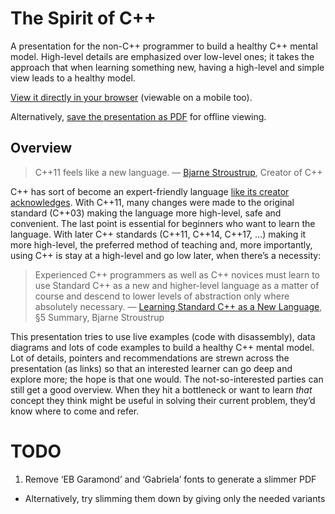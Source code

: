 # The Spirit of C++
A presentation for the non-C++ programmer to build a healthy C++ mental model.  High-level details are emphasized over low-level ones; it takes the approach that when learning something new, having a high-level and simple view leads to a healthy model.

[View it directly in your browser](https://legends2k.github.io/spirit-of-cpp) (viewable on a mobile too).

Alternatively, [save the presentation as PDF](https://github.com/legends2k/spirit-of-cpp/releases/download/v1.0.1/spirit-of-cpp.pdf) for offline viewing.

## Overview

> C++11 feels like a new language. — [Bjarne Stroustrup](http://www.stroustrup.com/C++11FAQ.html#think), Creator of C++

C++ has sort of become an expert-friendly language [like its creator acknowledges](https://www.technologyreview.com/s/406923/the-problem-with-programming/).  With C++11, many changes were made to the original standard (C++03) making the language more high-level, safe and convenient.  The last point is essential for beginners who want to learn the language.  With later C++ standards (C++11, C++14, C++17, …) making it more high-level, the preferred method of teaching and, more importantly, using C++ is stay at a high-level and go low later, when there’s a necessity:

> Experienced C++ programmers as well as C++ novices must learn to use Standard C++ as a new and higher-level language as a matter of course and descend to lower levels of abstraction only where absolutely necessary. — [Learning Standard C++ as a New Language](http://www.stroustrup.com/new_learning.pdf), §5 Summary, Bjarne Stroustrup

This presentation tries to use live examples (code with disassembly), data diagrams and lots of code examples to build a healthy C++ mental model.  Lot of details, pointers and recommendations are strewn across the presentation (as links) so that an interested learner can go deep and explore more; the hope is that one would.  The not-so-interested parties can still get a good overview.  When they hit a bottleneck or want to learn _that_ concept they think might be useful in solving their current problem, they’d know where to come and refer.


# TODO

1. Remove ‘EB Garamond’ and ‘Gabriela’ fonts to generate a slimmer PDF
  - Alternatively, try slimming them down by giving only the needed variants
